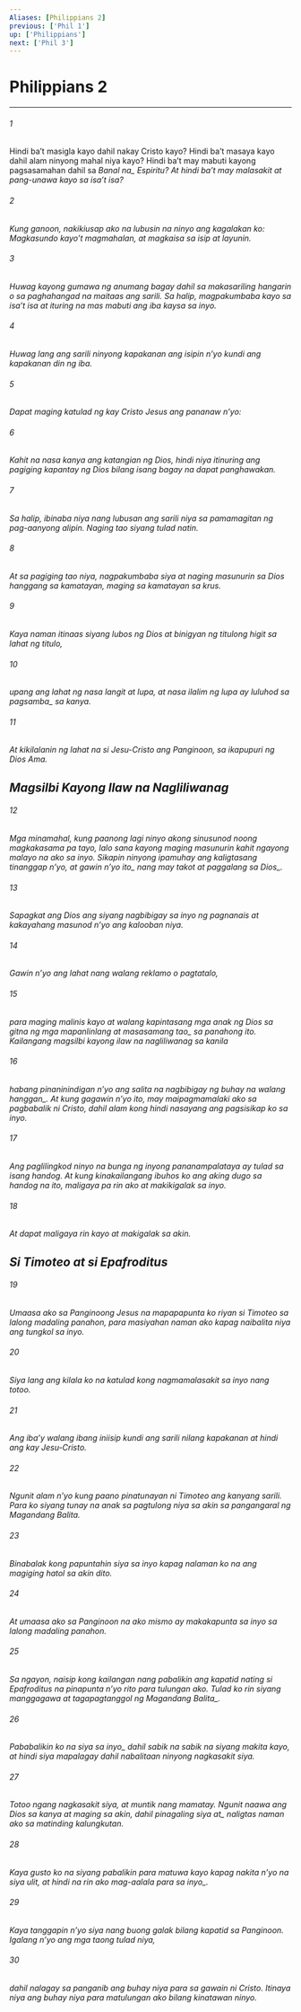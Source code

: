 ```yaml
---
Aliases: [Philippians 2]
previous: ['Phil 1']
up: ['Philippians']
next: ['Phil 3']
---
```

# Philippians 2

***






















###### 1 










Hindi baʼt masigla kayo dahil nakay Cristo kayo? Hindi baʼt masaya kayo dahil alam ninyong mahal niya kayo? Hindi baʼt may mabuti kayong pagsasamahan dahil sa <i class="trans-change">Banal na_ Espiritu? At hindi baʼt may malasakit at pang-unawa kayo sa isaʼt isa? 





















###### 2 










Kung ganoon, nakikiusap ako na lubusin na ninyo ang kagalakan ko: Magkasundo kayoʼt magmahalan, at magkaisa sa isip at layunin. 





















###### 3 










Huwag kayong gumawa ng anumang bagay dahil sa makasariling hangarin o sa paghahangad na maitaas ang sarili. Sa halip, magpakumbaba kayo sa isaʼt isa at ituring na mas mabuti ang iba kaysa sa inyo. 





















###### 4 










Huwag lang ang sarili ninyong kapakanan ang isipin nʼyo kundi ang kapakanan din ng iba. 





















###### 5 










Dapat maging katulad ng kay Cristo Jesus ang pananaw nʼyo: 





















###### 6 










Kahit na nasa kanya ang katangian ng Dios, hindi niya itinuring ang pagiging kapantay ng Dios bilang isang bagay na dapat panghawakan. 





















###### 7 










Sa halip, ibinaba niya nang lubusan ang sarili niya sa pamamagitan ng pag-aanyong alipin. Naging tao siyang tulad natin. 





















###### 8 










At sa pagiging tao niya, nagpakumbaba siya at naging masunurin sa Dios hanggang sa kamatayan, maging sa kamatayan sa krus. 





















###### 9 










Kaya naman itinaas siyang lubos ng Dios at binigyan ng titulong higit sa lahat ng titulo, 





















###### 10 










upang ang lahat ng nasa langit at lupa, at nasa ilalim ng lupa ay luluhod <i class="trans-change">sa pagsamba_ sa kanya. 





















###### 11 










At kikilalanin ng lahat na si Jesu-Cristo ang Panginoon, sa ikapupuri ng Dios Ama.

## Magsilbi Kayong Ilaw na Nagliliwanag 





















###### 12 










Mga minamahal, kung paanong lagi ninyo akong sinusunod noong magkakasama pa tayo, lalo sana kayong maging masunurin kahit ngayong malayo na ako sa inyo. Sikapin ninyong ipamuhay ang kaligtasang tinanggap nʼyo, <i class="trans-change">at gawin nʼyo ito_ nang may takot at paggalang <i class="trans-change">sa Dios_. 





















###### 13 










Sapagkat ang Dios ang siyang nagbibigay sa inyo ng pagnanais at kakayahang masunod nʼyo ang kalooban niya. 





















###### 14 










Gawin nʼyo ang lahat nang walang reklamo o pagtatalo, 





















###### 15 










para maging malinis kayo at walang kapintasang mga anak ng Dios sa gitna ng mga mapanlinlang at masasamang <i class="trans-change">tao_ sa panahong ito. Kailangang magsilbi kayong ilaw na nagliliwanag sa kanila 





















###### 16 










habang pinaninindigan nʼyo ang salita na nagbibigay ng buhay <i class="trans-change">na walang hanggan_. At kung gagawin nʼyo ito, may maipagmamalaki ako sa pagbabalik ni Cristo, dahil alam kong hindi nasayang ang pagsisikap ko sa inyo. 





















###### 17 










Ang paglilingkod ninyo na bunga ng inyong pananampalataya ay tulad sa isang handog. At kung kinakailangang ibuhos ko ang aking dugo sa handog na ito, maligaya pa rin ako at makikigalak sa inyo. 





















###### 18 










At dapat maligaya rin kayo at makigalak sa akin.

## Si Timoteo at si Epafroditus 





















###### 19 










Umaasa ako sa Panginoong Jesus na mapapapunta ko riyan si Timoteo sa lalong madaling panahon, para masiyahan naman ako kapag naibalita niya ang tungkol sa inyo. 





















###### 20 










Siya lang ang kilala ko na katulad kong nagmamalasakit sa inyo nang totoo. 





















###### 21 










Ang ibaʼy walang ibang iniisip kundi ang sarili nilang kapakanan at hindi ang kay Jesu-Cristo. 





















###### 22 










Ngunit alam nʼyo kung paano pinatunayan ni Timoteo ang kanyang sarili. Para ko siyang tunay na anak sa pagtulong niya sa akin sa pangangaral ng Magandang Balita. 





















###### 23 










Binabalak kong papuntahin siya sa inyo kapag nalaman ko na ang magiging hatol sa akin dito. 





















###### 24 










At umaasa ako sa Panginoon na ako mismo ay makakapunta sa inyo sa lalong madaling panahon. 





















###### 25 










Sa ngayon, naisip kong kailangan nang pabalikin ang kapatid nating si Epafroditus na pinapunta nʼyo rito para tulungan ako. Tulad ko rin siyang manggagawa at tagapagtanggol <i class="trans-change">ng Magandang Balita_. 





















###### 26 










<i class="trans-change">Pababalikin ko na siya sa inyo_ dahil sabik na sabik na siyang makita kayo, at hindi siya mapalagay dahil nabalitaan ninyong nagkasakit siya. 





















###### 27 










Totoo ngang nagkasakit siya, at muntik nang mamatay. Ngunit naawa ang Dios sa kanya at maging sa akin, dahil <i class="trans-change">pinagaling siya at_ naligtas naman ako sa matinding kalungkutan. 





















###### 28 










Kaya gusto ko na siyang pabalikin para matuwa kayo kapag nakita nʼyo na siya ulit, at hindi na rin ako mag-aalala <i class="trans-change">para sa inyo_. 





















###### 29 










Kaya tanggapin nʼyo siya nang buong galak bilang kapatid sa Panginoon. Igalang nʼyo ang mga taong tulad niya, 





















###### 30 










dahil nalagay sa panganib ang buhay niya para sa gawain ni Cristo. Itinaya niya ang buhay niya para matulungan ako bilang kinatawan ninyo.
